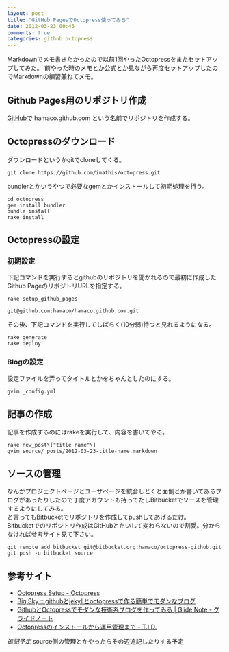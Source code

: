 ```yaml
---
layout: post
title: "GitHub PagesでOctopress使ってみる"
date: 2012-03-23 00:46
comments: true
categories: github octopress
---
```


Markdownでメモ書きたかったので以前1回やったOctopressをまたセットアップしてみた。
前やった時のメモとか公式とか見ながら再度セットアップしたのでMarkdownの練習兼ねてメモ。

## Github Pages用のリポジトリ作成

[GitHub](https://github.com/repositories/new)で hamaco.github.com という名前でリポジトリを作成する。

## Octopressのダウンロード

ダウンロードというかgitでcloneしてくる。

    git clone https://github.com/imathis/octopress.git

bundlerとかいうやつで必要なgemとかインストールして初期処理を行う。

    cd octopress
    gem install bundler
    bundle install
    rake install

## Octopressの設定

### 初期設定

下記コマンドを実行するとgithubのリポジトリを聞かれるので最初に作成したGithub PageのリポジトリURLを指定する。

    rake setup_github_pages

    git@github.com:hamaco/hamaco.github.com.git

その後、下記コマンドを実行してしばらく(10分弱)待つと見れるようになる。

    rake generate
    rake deploy

### Blogの設定

設定ファイルを弄ってタイトルとかをちゃんとしたのにする。

    gvim _config.yml

## 記事の作成

記事を作成するのにはrakeを実行して、内容を書いてやる。

    rake new_post\["title name"\]
    gvim source/_posts/2012-03-23-title-name.markdown

## ソースの管理

なんかプロジェクトページとユーザページを統合しとくと面倒とか書いてあるブログがあったりしたので丁度アカウントも持ってたしBitbucketでソースを管理するようにしてみる。  
と言ってもBitbucketでリポジトリを作成してpushしてあげるだけ。  
Bitbucketでのリポジトリ作成はGitHubとたいして変わらないので割愛。分からなければ参考サイト見て下さい。

    git remote add bitbucket git@bitbucket.org:hamaco/octopress-github.git
    git push -u bitbucket source

## 参考サイト

- [Octopress Setup - Octopress](http://octopress.org/docs/setup/)
- [Big Sky :: githubとjekyllとoctopressで作る簡単でモダンなブログ](http://mattn.kaoriya.net/software/lang/ruby/20111017205717.htm)
- [GithubとOctopressでモダンな技術系ブログを作ってみる | Glide Note - グライドノート](http://www.glidenote.com/archives/1517)
- [Octopressのインストールから運用管理まで - T.I.D.](http://tokkonopapa.github.com/blog/2011/12/30/octopress-on-github-and-bitbucket/)

*追記予定*
source側の管理とかやったらその辺追記したりする予定
